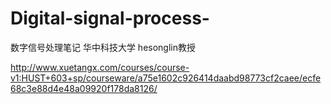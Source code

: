# Digital-signal-process-
数字信号处理笔记
华中科技大学 hesonglin教授 

http://www.xuetangx.com/courses/course-v1:HUST+603+sp/courseware/a75e1602c926414daabd98773cf2caee/ecfe68c3e88d4e48a09920f178da8126/
